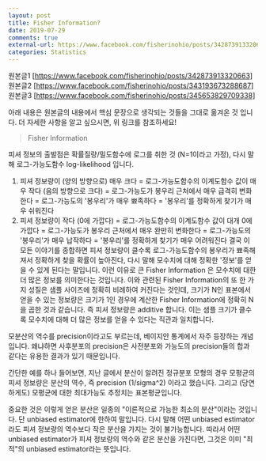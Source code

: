 ```yaml
---
layout: post
title: Fisher Information?
date: 2019-07-29
comments: true
external-url: https://www.facebook.com/fisherinohio/posts/342873913320663
categories: Statistics
---
```


원본글1 [https://www.facebook.com/fisherinohio/posts/342873913320663]
원본글2 [https://www.facebook.com/fisherinohio/posts/343193673288687]
원본글3 [https://www.facebook.com/fisherinohio/posts/345653829709338]

아래 내용은 원본글의 내용에서 핵심 문장으로 생각되는 것들을 그대로 옮겨온 것 입니다. 더 자세한 사항을 알고 싶으시면, 위 링크를 참조하세요!

> Fisher Information

피셔 정보의 출발점은 확률질량/밀도함수에 로그를 취한 것 (N=1이라고 가정), 다시 말해 로그-가능도함수 log-likelihood 입니다.

1) 피셔 정보량이 (양의 방향으로) 매우 크다 = 로그-가능도함수의 이계도함수 값이 매우 작다 (음의 방향으로 크다) = 로그-가능도가 봉우리 근처에서 매우 급격히 변화한다 = 로그-가능도의 '봉우리'가 매우 뾰족하다 = '봉우리'를 정확하게 찾기가 매우 쉬워진다
2) 피셔 정보량이 작다 (0에 가깝다) = 로그-가능도함수의 이계도함수 값이 대개 0에 가깝다 = 로그-가능도가 봉우리 근처에서 매우 완만히 변화한다 = 로그-가능도의 '봉우리'가 매우 납작하다 = '봉우리'를 정확하게 찾기가 매우 어려워진다
결국 이 모든 이야기를 종합하면 피셔 정보량이 클수록 로그-가능도함수의 봉우리가 뾰족해져서 정확하게 찾을 확률이 높아진다, 다시 말해 모수치에 대해 정확한 '정보'를 얻을 수 있게 된다는 말입니다. 이런 이유로 큰 Fisher Information 은 모수치에 대한 더 많은 정보를 의미한다는 것입니다. 이와 관련된 Fisher Information의 또 한 가지 성질은 샘플 사이즈에 정확히 비례하여 커진다는 것인데, 크기가 N인 표본에서 얻을 수 있는 정보량은 크기가 1인 경우에 계산한 Fisher Information에 정확히 N을 곱한 것과 같습니다. 즉 피셔 정보량은 additive 합니다. 이는 샘플 크기가 클수록 모수치에 대해 더 많은 정보를 얻을 수 있다는 직관과 일치합니다.

모분산의 역수를 precision이라고도 부르는데, 베이지안 통계에서 자주 등장하는 개념입니다. 왜냐하면 사후분포의 precision은 사전분포와 가능도의 precision들의 합과 같다는 유용한 결과가 있기 때문입니다.

간단한 예를 하나 들어보면, 지난 글에서 분산이 알려진 정규분포 모형의 경우 모평균의 피셔 정보량은 분산의 역수, 즉 precision (1/sigma^2) 이라고 했습니다. 그리고 (당연하게도) 모평균에 대한 최대가능도 추정치는 표본평균입니다.

중요한 것은 이렇게 얻은 분산은 일종의 "이론적으로 가능한 최소의 분산"이라는 것입니다. 단 unbiased estimator에 한하여 말입니다. 다시 말해 어떤 unbiased estimator라도 피셔 정보량의 역수보다 작은 분산을 가지는 것이 불가능합니다.  따라서 어떤 unbiased estimator가 피셔 정보량의 역수와 같은 분산을 가진다면, 그것은 이미 "최적"의 unbiased estimator라는 뜻입니다.

